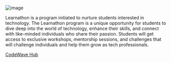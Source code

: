 ![image](https://github.com/ahmedbahattab/Learnathon-6554/assets/86044654/ec533cf6-81e7-4102-abab-f85329a5c58d)



Learnathon is a program initiated to nurture students interested in technology. The Learnathon program is a unique opportunity for students to dive deep into the world of technology, enhance their skills, and connect with like-minded individuals who share their passion. Students will get access to exclusive workshops, mentorship sessions, and challenges that will challenge individuals and help them grow as tech professionals.

[CodeWave Hub](https://codewavehub.tech/)

